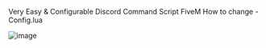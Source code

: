 Very Easy & Configurable Discord Command Script FiveM
How to change - Config.lua


![image](https://github.com/JM-DEV-5M/jm-discordcommand/assets/168479459/592dc1f7-1f28-4cc0-94b3-6b38cf3df1f4)
